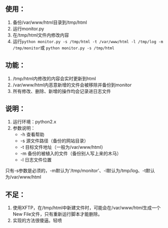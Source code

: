 
## 使用：

1. 备份/var/www/html目录到/tmp/html
2. 运行monitor.py  
3. 在/tmp/html文件内修改内容
4. 运行`python monitor.py -s /tmp/html -t /var/www/html -l /tmp/log -m /tmp/monitor`或 `python monitor.py -s /tmp/html`
    
## 功能：

1. /tmp/html内修改的内容会实时更新到html 
2. /var/www/html内恶意新增的文件会被移除并备份到monitor
3. 所有修改、删除、新增的操作均会记录进日志文件
    
## 说明：
1. 运行环境：python2.x
2. 参数说明：
    * -h 查看帮助
    * -s 源文件路径（备份的网站目录）
    * -t 目标文件地址（一般为/var/www/html）
    * -m 备份的被植入的文件（备份别人写上来的木马）
    * -l 日志文件位置
    
  只有-s参数是必须的，-m默认为'/tmp/monitor'、-l默认为/tmp/log、-t默认为/var/www/html
    
## 不足：
1. 使用XFTP，在/tmp/html中新建文件时，可能会在/var/www/html生成一个New File文件，只有重新运行脚本才能删除。
2. 实现的方法很傻逼。轻喷
